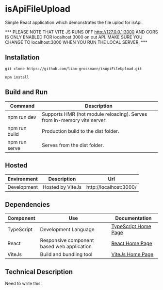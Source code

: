 # isApiFileUpload

Simple React application which demonstrates the file uplod for isApi.


*** PLEASE NOTE THAT VITE JS RUNS OFF http://127.0.0.1:3000 AND CORS IS ONLY ENABLED
   FOR localhost 3000 on out API.
   MAKE SURE YOU CHANGE TO localhost:3000 WHEN YOU RUN THE LOCAL SERVER. ***





## Installation 

    git clone https://github.com/liam-grossmann/isApiFileUpload.git

    npm install




## Build and Run

| Command       | Description                                                             |
| ------------- | ----------------------------------------------------------------------- |
| npm run dev   | Supports HMR (hot module reloading). Serves from in-memory vite server. |
| npm run build | Production build to the dist folder.                                    |
| npm run serve | Serves from the dist folder.                                            | 




## Hosted

| Environment | Description                         | Url                                                 |
| ------------| ----------------------------------- | --------------------------------------------------- |
| Development | Hosted by ViteJs                    | http://localhost:3000/                              | 




## Dependencies

| Component     | Use                                        | Documentation                                           |
| ------------- | ------------------------------------------ | ------------------------------------------------------- |
| TypeScript    | Development Language                       | [TypeScript Home Page](https://www.typescriptlang.org/) | 
| React         | Responsive component based web application | [React Home Page](https://reactjs.org/)                 |
| ViteJs        | Build and bundling tool                    | [ViteJs Home Page](https://vitejs.dev/)                 |


## Technical Description

Need to write this.